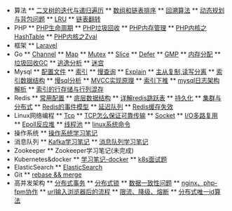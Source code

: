 * 算法
** [二叉树的迭代与递归遍历](leetcode/二叉树的遍历.md)
** [数组和链表排序](leetcode/数组排序.md)
** [回溯算法](leetcode/回溯.md)
** [动态规划与背包问题](leetcode/动态规划.md)
** [LRU](leetcode/lru.md)
** [链表翻转](leetcode/链表.md)
* PHP
** [PHP生命周期](PHP/PHP生命周期.md)
** [PHP垃圾回收](PHP/PHP的GC.md)
** [PHP内存管理](PHP/PHP内存管理.md)
** [PHP内核之HashTable](PHP/PHP数组底层实现.md)
** [PHP内核之Zval](PHP/Zval.md)
* 框架
** [Laravel](框架/Laravel.md)
* Go
** [Channel](Go/深入理解Go-channel.md)
** [Map](Go/深入理解Go-Map.md)
** [Mutex](Go/深入理解Go-mutex.md)
** [Slice](Go/深入理解Go-slice.md)
** [Defer](Go/深入理解Go语言-Defer.md)
** [GMP](Go/深入理解Go语言-协程调度原理.md)
** [内存分配](Go/深入理解Go语言-内存分配.md)
** [垃圾回收GC](Go/深入理解Go语言-垃圾回收原理-GC.md)
** [逃逸分析](Go/逃逸分析.md)
** [迷宫](Go/Go-迷宫-广度优先算法.md)
* Mysql
** [配置文件](Mysql/mysql-配置文件解析.md)
** [索引](Mysql/mysql-索引.md)
** [慢查询](Mysql/mysql-慢查询日志.md)
** [Explain](Mysql/mysql-SQL性能分析-查询计划字段解析.md)
** [主从复制,读写分离](Mysql/mysql-主从复制.md)
** [索引数据结构](Mysql/Mysql索引为什么用B-树而不是平衡二叉树.md)
** [慢sql分析](Mysql/分析为什么一条sql执行很慢.md)
** [MVCC实现原理](Mysql/MVCC实现原理.md)
** [索引下推](Mysql/索引下推.md)
** [mysql日志架构解析](Mysql/mysql-日志.md)
** [索引的行存储与行列混存](Mysql/行列混存.md)
* Redis
** [常用配置](Redis/redis常用配置.md)
** [底层数据结构](Redis/redis-底层数据结构.md)
** [详解redis跳跃表](Redis/redis-跳跃表.md)
** [持久化](Redis/redis-持久化.md)
** [集群与分布式](Redis/redis集群与分布式.md)
** [Redis的事件模型](Redis/事件模型.md)
** [延迟队列](Redis/手写redis延时队列.md)
** [Redis缓存失效](Redis/redis缓存击穿、雪崩、穿透.md)
* Linux网络编程
** [Tcp](Linux网络编程/linux网络编程-1-tcp.md)
** [TCP怎么保证可靠传输](Linux网络编程/tcp可靠性传输.md)
** [Socket](Linux网络编程/linux网络编程-2-socket.md)
** [I/O多路复用](Linux网络编程/linux网络编程-4-多路I-O复用.md)
** [Epoll反应堆](Linux网络编程/linux网络编程-6-epoll反应堆.md)
** [线程池](Linux网络编程/linux网络编程-7-线程池.md)
** [linux系统命令](Linux网络编程/linux命令.md)
* 操作系统
** [操作系统学习笔记](操作系统/linux系统.md)
* 消息队列
** [Kafka学习笔记](消息队列/kafka.md)
** [消息队列学习笔记](消息队列/消息队列.md)
* Zookeeper
** Zookeeper学习笔记(未完成)
* Kubernetes&docker
** [学习笔记-docker](Kubernetea/学习笔记-容器.md)
** [k8s面试题](Kubernetea/k8s.md)
* ElasticSearch
** [ElasticSearch](高并发架构/搜索引擎-ES.md)
* Git
** [rebase && merge](Git/rebasemerge.md)
* 高并发架构
** [分布式事务](高并发架构/分布式事务.md)
** [分布式锁](高并发架构/分布式锁.md)
** [数据一致性问题](高并发架构/数据库与缓存双写不一致的问题.md)
** [nginx、php-fpm协作](高并发架构/详细解析nginx、php-fpm、php是如何协作的.md)
** [url输入浏览器后的流程](高并发架构/url从浏览器输入后的流程.md)
** [限流、降级、熔断](高并发架构/限流.md)
** [分布式唯一id算法](高并发架构/分布式唯一id.md)
